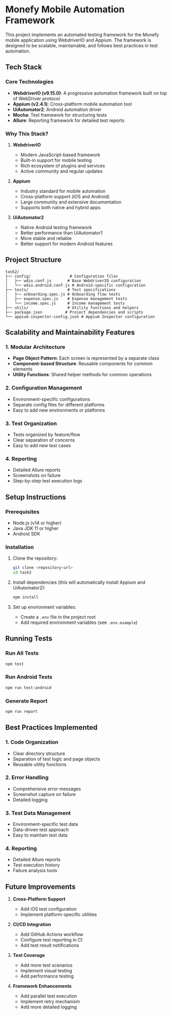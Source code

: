 # Monefy Mobile Automation Framework

This project implements an automated testing framework for the Monefy mobile application using WebdriverIO and Appium. The framework is designed to be scalable, maintainable, and follows best practices in test automation.

## Tech Stack

### Core Technologies
- **WebdriverIO (v9.15.0)**: A progressive automation framework built on top of WebDriver protocol
- **Appium (v2.4.1)**: Cross-platform mobile automation tool
- **UiAutomator2**: Android automation driver
- **Mocha**: Test framework for structuring tests
- **Allure**: Reporting framework for detailed test reports

### Why This Stack?
1. **WebdriverIO**
   - Modern JavaScript-based framework
   - Built-in support for mobile testing
   - Rich ecosystem of plugins and services
   - Active community and regular updates

2. **Appium**
   - Industry standard for mobile automation
   - Cross-platform support (iOS and Android)
   - Large community and extensive documentation
   - Supports both native and hybrid apps

3. **UiAutomator2**
   - Native Android testing framework
   - Better performance than UiAutomator1
   - More stable and reliable
   - Better support for modern Android features

## Project Structure

```
task2/
├── config/                 # Configuration files
│   ├── wdio.conf.js       # Base WebdriverIO configuration
│   └── wdio.android.conf.js # Android-specific configuration
├── tests/                 # Test specifications
│   ├── onboarding.spec.js # Onboarding flow tests
│   ├── expense.spec.js    # Expense management tests
│   └── income.spec.js     # Income management tests
├── utils/                 # Utility functions and helpers
├── package.json          # Project dependencies and scripts
└── appium-inspector-config.json # Appium Inspector configuration
```

## Scalability and Maintainability Features

### 1. Modular Architecture
- **Page Object Pattern**: Each screen is represented by a separate class
- **Component-based Structure**: Reusable components for common elements
- **Utility Functions**: Shared helper methods for common operations

### 2. Configuration Management
- Environment-specific configurations
- Separate config files for different platforms
- Easy to add new environments or platforms

### 3. Test Organization
- Tests organized by feature/flow
- Clear separation of concerns
- Easy to add new test cases

### 4. Reporting
- Detailed Allure reports
- Screenshots on failure
- Step-by-step test execution logs

## Setup Instructions

### Prerequisites
- Node.js (v14 or higher)
- Java JDK 11 or higher
- Android SDK

### Installation

1. Clone the repository:
   ```bash
   git clone <repository-url>
   cd task2
   ```

2. Install dependencies (this will automatically install Appium and UiAutomator2):
   ```bash
   npm install
   ```

3. Set up environment variables:
   - Create a `.env` file in the project root
   - Add required environment variables (see `.env.example`)

## Running Tests

### Run All Tests
```bash
npm test
```

### Run Android Tests
```bash
npm run test:android
```

### Generate Report
```bash
npm run report
```

## Best Practices Implemented

### 1. Code Organization
- Clear directory structure
- Separation of test logic and page objects
- Reusable utility functions

### 2. Error Handling
- Comprehensive error messages
- Screenshot capture on failure
- Detailed logging

### 3. Test Data Management
- Environment-specific test data
- Data-driven test approach
- Easy to maintain test data

### 4. Reporting
- Detailed Allure reports
- Test execution history
- Failure analysis tools

## Future Improvements

1. **Cross-Platform Support**
   - Add iOS test configuration
   - Implement platform-specific utilities

2. **CI/CD Integration**
   - Add GitHub Actions workflow
   - Configure test reporting in CI
   - Add test result notifications

3. **Test Coverage**
   - Add more test scenarios
   - Implement visual testing
   - Add performance testing

4. **Framework Enhancements**
   - Add parallel test execution
   - Implement retry mechanism
   - Add more detailed logging 